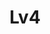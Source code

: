---
# Featured tags need to have either the `list` or `grid` layout (PRO only).
layout: list

# The title of the tag's page.
title: Lv4

# The name of the tag, used in a post's front matter (e.g. tags: [<slug>]).
slug: lv4

# (Optional) Write a short (~150 characters) description of this featured tag.
description: >
  This is a Programmers Lv4 Log.
# (Optional) You can disable grouping posts by date.
# no_groups: true

# Exclude this example category from the sitemap.
# DON'T USE THIS SETTING IN YOUR CATEGORIES!
sitemap: true
---